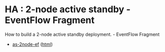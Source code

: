 # HA : 2-node active standby - EventFlow Fragment

How to build a 2-node active standby deployment. - EventFlow Fragment

* [as-2node-ef](src/site/markdown/index.md) ([html](https://tibcosoftware.github.io/tibco-streaming-samples/10.4.2/highavailability/as-2node/as-2node-ef/))
